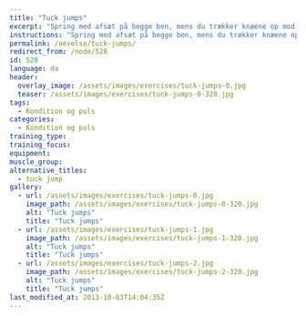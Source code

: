 ```yaml
---
title: "Tuck jumps"
excerpt: "Spring med afsæt på begge ben, mens du trækker knæene op mod brystkassen, og markerer at du griber fast om knæene."
instructions: "Spring med afsæt på begge ben, mens du trækker knæene op mod brystkassen, og markerer at du griber fast om knæene."
permalink: /oevelse/tuck-jumps/
redirect_from: /node/528
id: 528
language: da
header:
  overlay_image: /assets/images/exercises/tuck-jumps-0.jpg
  teaser: /assets/images/exercises/tuck-jumps-0-320.jpg
tags:
  - Kondition og puls
categories:
  - Kondition og puls
training_type: 
training_focus: 
equipment:
muscle_group:
alternative_titles:
  - tuck jump
gallery:
  - url: /assets/images/exercises/tuck-jumps-0.jpg
    image_path: /assets/images/exercises/tuck-jumps-0-320.jpg
    alt: "Tuck jumps"
    title: "Tuck jumps"
  - url: /assets/images/exercises/tuck-jumps-1.jpg
    image_path: /assets/images/exercises/tuck-jumps-1-320.jpg
    alt: "Tuck jumps"
    title: "Tuck jumps"
  - url: /assets/images/exercises/tuck-jumps-2.jpg
    image_path: /assets/images/exercises/tuck-jumps-2-320.jpg
    alt: "Tuck jumps"
    title: "Tuck jumps"
last_modified_at: 2013-10-03T14:04:35Z
---
```



